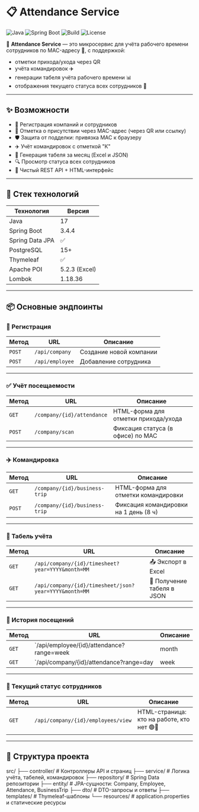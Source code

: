 # 📋 Attendance Service

![Java](https://img.shields.io/badge/Java-17-blue.svg)
![Spring Boot](https://img.shields.io/badge/Spring%20Boot-3.4.4-brightgreen.svg)
![Build](https://img.shields.io/badge/build-passing-brightgreen.svg)
![License](https://img.shields.io/badge/license-MIT-lightgrey.svg)

📌 **Attendance Service** — это микросервис для учёта рабочего времени сотрудников по MAC-адресу 📱, с поддержкой:
- отметки прихода/ухода через QR
- учёта командировок ✈️
- генерации табеля учёта рабочего времени 📊
- отображения текущего статуса всех сотрудников 👀

---

## ✨ Возможности

- 🏢 Регистрация компаний и сотрудников
- 📱 Отметка о присутствии через MAC-адрес (через QR или ссылку)
- 🛡️ Защита от подделки: привязка MAC к браузеру
- ✈️ Учёт командировок с отметкой "К"
- 📅 Генерация табеля за месяц (Excel и JSON)
- 🔍 Просмотр статуса всех сотрудников
- 📜 Чистый REST API + HTML-интерфейс

---

## 🧩 Стек технологий

| Технология       | Версия       |
|------------------|--------------|
| Java             | 17           |
| Spring Boot      | 3.4.4        |
| Spring Data JPA  | ✅           |
| PostgreSQL       | 15+          |
| Thymeleaf        | ✅           |
| Apache POI       | 5.2.3 (Excel)|
| Lombok           | 1.18.36      |

---

## 📦 Основные эндпоинты

### 👥 Регистрация

| Метод | URL               | Описание                     |
|-------|-------------------|------------------------------|
| `POST` | `/api/company`    | Создание новой компании      |
| `POST` | `/api/employee`   | Добавление сотрудника        |

---

### ✅ Учёт посещаемости

| Метод | URL                        | Описание                                 |
|-------|----------------------------|------------------------------------------|
| `GET`  | `/company/{id}/attendance`| HTML-форма для отметки прихода/ухода     |
| `POST` | `/company/scan`           | Фиксация статуса (в офисе) по MAC        |

---

### ✈️ Командировка

| Метод | URL                                         | Описание                                |
|-------|---------------------------------------------|-----------------------------------------|
| `GET`  | `/company/{id}/business-trip`             | HTML-форма для отметки командировки     |
| `POST` | `/company/{id}/business-trip`             | Фиксация командировки на 1 день (8 ч)   |

---

### 📅 Табель учёта

| Метод | URL                                                      | Описание                  |
|-------|----------------------------------------------------------|---------------------------|
| `GET` | `/api/company/{id}/timesheet?year=YYYY&month=MM`        | 📤 Экспорт в Excel        |
| `GET` | `/api/company/{id}/timesheet/json?year=YYYY&month=MM`   | 📄 Получение табеля в JSON|

---

### 📆 История посещений

| Метод | URL                                               | Описание                               |
|-------|---------------------------------------------------|----------------------------------------|
| `GET` | `/api/employee/{id}/attendance?range=week|month|all` | История сотрудника                    |
| `GET` | `/api/company/{id}/attendance?range=day|week|...` | История по всей компании              |

---

### 👀 Текущий статус сотрудников

| Метод | URL                                | Описание                                 |
|-------|------------------------------------|------------------------------------------|
| `GET` | `/api/company/{id}/employees/view` | HTML-страница: кто на работе, кто нет 🟢🔴 |

---

## 📁 Структура проекта
src/ ├── controller/ # Контроллеры API и страниц ├── service/ # Логика учёта, табелей, командировок ├── repository/ # Spring Data репозитории ├── entity/ # JPA-сущности: Company, Employee, Attendance, BusinessTrip ├── dto/ # DTO-запросы и ответы ├── templates/ # Thymeleaf-шаблоны └── resources/ # application.properties и статические ресурсы

